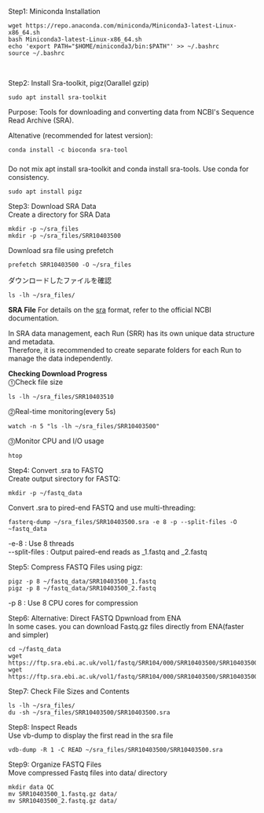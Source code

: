 Step1: Miniconda Installation
```Ubuntu
wget https://repo.anaconda.com/miniconda/Miniconda3-latest-Linux-x86_64.sh
bash Miniconda3-latest-Linux-x86_64.sh
echo 'export PATH="$HOME/miniconda3/bin:$PATH"' >> ~/.bashrc
source ~/.bashrc
```
<br/>


Step2: Install Sra-toolkit, pigz(Oarallel gzip)
```Ubuntu
sudo apt install sra-toolkit
```
Purpose: Tools for downloading and converting data from NCBI's Sequence Read Archive (SRA).

Altenative (recommended for latest version):
```Ubuntu
conda install -c bioconda sra-tool
```
###
Do not mix apt install sra-toolkit and conda install sra-tools.
Use conda for consistency.

```Ubuntu
sudo apt install pigz
```


Step3: Download SRA Data\
Create a directory for SRA Data
```Ubuntu
mkdir -p ~/sra_files
mkdir -p ~/sra_files/SRR10403500
```
Download sra file using prefetch
```
prefetch SRR10403500 -O ~/sra_files
```
ダウンロードしたファイルを確認
```
ls -lh ~/sra_files/
```

**SRA File**
For details on the [sra](https://www.ncbi.nlm.nih.gov/sra/docs/submitformats/) format, refer to the official NCBI documentation.

In SRA data management, each Run (SRR) has its own unique data structure and metadata.\
Therefore, it is recommended to create separate folders for each Run to manage the data independently.

**Checking Download Progress**\
⓵Check file size
```
ls -lh ~/sra_files/SRR10403510
```
⓶Real-time monitoring(every 5s)
```
watch -n 5 "ls -lh ~/sra_files/SRR10403500"
```
⓷Monitor CPU and I/O usage
```
htop
```


Step4: Convert .sra to FASTQ\
Create output sirectory for FASTQ:
```
mkdir -p ~/fastq_data
```
Convert .sra to pired-end FASTQ and use multi-threading:
```
fasterq-dump ~/sra_files/SRR10403500.sra -e 8 -p --split-files -O ~fastq_data
```
-e-8 : Use 8 threads\
--split-files : Output paired-end reads as _1.fastq and _2.fastq


Step5: Compress FASTQ Files using pigz:
```
pigz -p 8 ~/fastq_data/SRR10403500_1.fastq
pigz -p 8 ~/fastq_data/SRR10403500_2.fastq
```
-p 8 : Use 8 CPU cores for compression


Step6: Alternative: Direct FASTQ Dpwnload from ENA\
In some cases. you can download Fastq.gz files directly from ENA(faster and simpler)
```
cd ~/fastq_data
wget https://ftp.sra.ebi.ac.uk/vol1/fastq/SRR104/000/SRR10403500/SRR10403500_1.fastq.gz
wget https://ftp.sra.ebi.ac.uk/vol1/fastq/SRR104/000/SRR10403500/SRR10403500_2.fastq.gz
```


Step7: Check File Sizes and Contents
```
ls -lh ~/sra_files/
du -sh ~/sra_files/SRR10403500/SRR10403500.sra
```


Step8: Inspect Reads\
Use vb-dump to display the first read in the sra file
```
vdb-dump -R 1 -C READ ~/sra_files/SRR10403500/SRR10403500.sra
```


Step9: Organize FASTQ Files\
Move compressed Fastq files into data/ directory
```
mkdir data QC
mv SRR10403500_1.fastq.gz data/
mv SRR10403500_2.fastq.gz data/
```


























